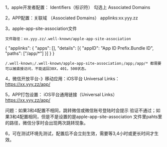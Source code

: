 1，apple开发者配置：
Identifiers（标识符）
勾选上 Associated Domains

2，APP配置：关联域 （Associated Domains）
	applinks:xx.yyy.zz

3，apple-app-site-association文件

	文件路径：xx.yyy.zz/.well-known/apple-app-site-association

{
    "applinks": {
        "apps": [],
        "details": [{
            "appID": "App ID Prefix.Bundle ID",
            "paths": ["/app/*"]
        }]
    }
}

	/.well-known;/.well-known/apple-app-site-association;/app;/app/* 都需要可以被直接访问，不能返回30X，401，500状态。


4，微信开放平台-》移动应用：iOS平台
	Universal Links：https://xx.yyy.zz/app/
	
5，APP打包设置：
	iOS平台通用链接（Universal Links）
	https://xx.yyy.zz/app/
	
问题：如果3和4配置不相同，跳转微信或微信账号登陆时会提示 验证不通过；如果3和4配置相同，但是不是设置的是apple-app-site-association
文件里pahts里的路径，微信分享时会出现两次跳转现象。
	
6，可在测试环境先测试，配置后不会立刻生效，需要等3,4小时或更长时间才生效。
